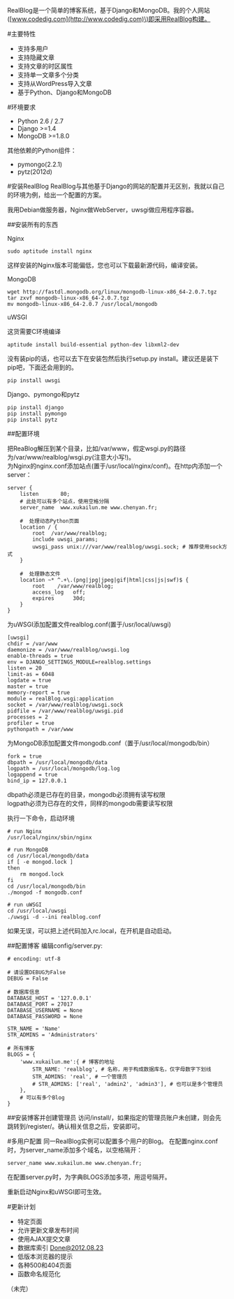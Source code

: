 RealBlog是一个简单的博客系统，基于Django和MongoDB。我的个人网站\([www.codedig.com](http://www.codedig.com)\)即采用RealBlog构建。

#主要特性
 * 支持多用户
 * 支持隐藏文章
 * 支持文章的时区属性
 * 支持单一文章多个分类
 * 支持从WordPress导入文章
 * 基于Python、Django和MongoDB

#环境要求
 * Python 2.6 / 2.7
 * Django >=1.4
 * MongoDB >=1.8.0

其他依赖的Python组件：
 * pymongo(2.2.1) 
 * pytz(2012d)


#安装RealBlog
RealBlog与其他基于Django的网站的配置并无区别，我就以自己的环境为例，给出一个配置的方案。

我用Debian做服务器，Nginx做WebServer，uwsgi做应用程序容器。

##安装所有的东西

Nginx

    sudo aptitude install nginx

这样安装的Nginx版本可能偏低，您也可以下载最新源代码，编译安装。

MongoDB

    wget http://fastdl.mongodb.org/linux/mongodb-linux-x86_64-2.0.7.tgz
    tar zxvf mongodb-linux-x86_64-2.0.7.tgz
    mv mongodb-linux-x86_64-2.0.7 /usr/local/mongodb

uWSGI

这货需要C环境编译

    aptitude install build-essential python-dev libxml2-dev

没有装pip的话，也可以去下在安装包然后执行setup.py install。建议还是装下pip吧，下面还会用到的。

    pip install uwsgi

Django、pymongo和pytz

    pip install django
    pip install pymongo
    pip install pytz

##配置环境

把ReaBlog解压到某个目录，比如/var/www，假定wsgi.py的路径为/var/www/realblog/wsgi.py(注意大小写!)。<br />为Nginx的nginx.conf添加站点(置于/usr/local/nginx/conf)。在http内添加一个server：

    server {
        listen       80;
        # 此处可以有多个站点，使用空格分隔
        server_name  www.xukailun.me www.chenyan.fr;

        #  处理动态Python页面
        location / {
            root  /var/www/realblog;
            include uwsgi_params;
            uwsgi_pass unix:///var/www/realblog/uwsgi.sock; # 推荐使用sock方式
        }

        #  处理静态文件
        location ~* ^.+\.(png|jpg|jpeg|gif|html|css|js|swf)$ {
            root    /var/www/realblog;
            access_log   off;
            expires      30d;
        }
    }

为uWSGI添加配置文件realblog.conf(置于/usr/local/uwsgi)

    [uwsgi]
    chdir = /var/www
    daemonize = /var/www/realblog/uwsgi.log
    enable-threads = true
    env = DJANGO_SETTINGS_MODULE=realblog.settings
    listen = 20
    limit-as = 6048
    logdate = true
    master = true
    memory-report = true
    module = realBlog.wsgi:application
    socket = /var/www/realblog/uwsgi.sock
    pidfile = /var/www/realblog/uwsgi.pid
    processes = 2
    profiler = true
    pythonpath = /var/www

为MongoDB添加配置文件mongodb.conf（置于/usr/local/mongodb/bin）

    fork = true
    dbpath = /usr/local/mongodb/data
    logpath = /usr/local/mongodb/log.log
    logappend = true
    bind_ip = 127.0.0.1

dbpath必须是已存在的目录，mongodb必须拥有读写权限<br />
logpath必须为已存在的文件，同样的mongodb需要读写权限

执行一下命令，启动环境

    # run Nginx
    /usr/local/nginx/sbin/nginx

    # run MongoDB
    cd /usr/local/mongodb/data
    if [ -e mongod.lock ]
    then 
        rm mongod.lock
    fi
    cd /usr/local/mongodb/bin
    ./mongod -f mongodb.conf

    # run uWSGI
    cd /usr/local/uwsgi
    ./uwsgi -d --ini realblog.conf

如果无误，可以把上述代码加入rc.local，在开机是自动启动。

##配置博客
编辑config/server.py:

    # encoding: utf-8

    # 请设置DEBUG为False
    DEBUG = False

    # 数据库信息
    DATABASE_HOST = '127.0.0.1'
    DATABASE_PORT = 27017
    DATABASE_USERNAME = None
    DATABASE_PASSWORD = None

    STR_NAME = 'Name'
    STR_ADMINS = 'Administrators'

    # 所有博客
    BLOGS = {
        'www.xukailun.me':{ # 博客的地址
            STR_NAME: 'realblog', # 名称，用于构成数据库名，仅字母数字下划线
            STR_ADMINS: 'real', # 一个管理员
            # STR_ADMINS: ['real', 'admin2', 'admin3'], # 也可以是多个管理员
        },
        # 可以有多个Blog
    }

##安装博客并创建管理员
访问/install/，如果指定的管理员账户未创建，则会先跳转到/register/。确认相关信息之后，安装即可。

#多用户配置
同一RealBlog实例可以配置多个用户的Blog。
在配置nginx.conf时，为server_name添加多个域名，以空格隔开：

    server_name www.xukailun.me www.chenyan.fr;

在配置server.py时，为字典BLOGS添加多项，用逗号隔开。

重新启动Nginx和uWSGI即可生效。

#更新计划
 * 特定页面
 * 允许更新文章发布时间
 * 使用AJAX提交文章
 * 数据库索引  Done@2012.08.23
 * 低版本浏览器的提示
 * 各种500和404页面
 * 函数命名规范化


（未完）
